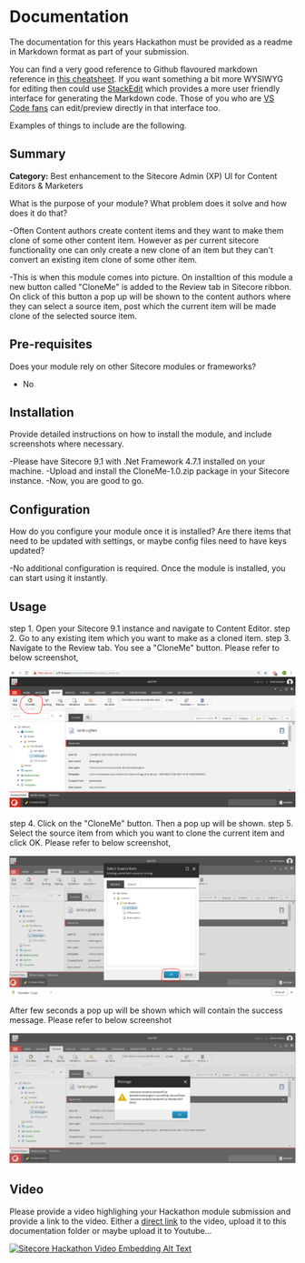 # Documentation

The documentation for this years Hackathon must be provided as a readme in Markdown format as part of your submission. 

You can find a very good reference to Github flavoured markdown reference in [this cheatsheet](https://github.com/adam-p/markdown-here/wiki/Markdown-Cheatsheet). If you want something a bit more WYSIWYG for editing then could use [StackEdit](https://stackedit.io/app) which provides a more user friendly interface for generating the Markdown code. Those of you who are [VS Code fans](https://code.visualstudio.com/docs/languages/markdown#_markdown-preview) can edit/preview directly in that interface too.

Examples of things to include are the following.

## Summary

**Category:** Best enhancement to the Sitecore Admin (XP) UI for Content Editors & Marketers

What is the purpose of your module? What problem does it solve and how does it do that?

-Often Content authors create content items and they want to make them clone of some other content item. However as per current sitecore 
functionality one can only create a new clone of an item but they can't convert an existing item clone of some other item.

-This is when this module comes into picture. On installtion of this module a new button called "CloneMe" is added to the Review tab in 
Sitecore ribbon. On click of this button a pop up will be shown to the content authors where they can select a source item, 
post which the current item will be made clone of the selected source item.

## Pre-requisites

Does your module rely on other Sitecore modules or frameworks?

- No

## Installation

Provide detailed instructions on how to install the module, and include screenshots where necessary.

-Please have Sitecore 9.1 with .Net Framework 4.7.1 installed on your machine.
-Upload and install the CloneMe-1.0.zip package in your Sitecore instance.
-Now, you are good to go.

## Configuration

How do you configure your module once it is installed? Are there items that need to be updated with settings, or maybe config files need to have keys updated?

-No additional configuration is required. Once the module is installed, you can start using it instantly.

## Usage

step 1. Open your Sitecore 9.1 instance and navigate to Content Editor.
step 2. Go to any existing item which you want to make as a cloned item.
step 3. Navigate to the Review tab. You see a "CloneMe" button. Please refer to below screenshot,

![CloneMe Button](images/cloneme-button.png?raw=true "CloneMe Button")

step 4. Click on the "CloneMe" button. Then a pop up will be shown.
step 5. Select the source item from which you want to clone the current item and click OK. Please refer to below screenshot,

![Select Source Item](images/select-source-item.png?raw=true "Select Source Item")

After few seconds a pop up will be shown which will contain the success message. Please refer to below screenshot

![Clone Success Message](images/clone-success-message.png?raw=true "Clone Success Message")

## Video

Please provide a video highlighing your Hackathon module submission and provide a link to the video. Either a [direct link](https://www.youtube.com/watch?v=EpNhxW4pNKk) to the video, upload it to this documentation folder or maybe upload it to Youtube...

[![Sitecore Hackathon Video Embedding Alt Text](https://img.youtube.com/vi/EpNhxW4pNKk/0.jpg)](https://www.youtube.com/watch?v=EpNhxW4pNKk)
